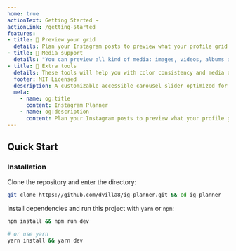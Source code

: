 ```yaml
---
home: true
actionText: Getting Started →
actionLink: /getting-started
features:
- title: 🧁 Preview your grid
  details: Plan your Instagram posts to preview what your profile grid will look like.
- title: 📱 Media support
  details: "You can preview all kind of media: images, videos, albums and reels."
- title: 📐 Extra tools
  details: These tools will help you with color consistency and media alignment.
  footer: MIT Licensed
  description: A customizable accessible carousel slider optimized for Vue.
  meta:
    - name: og:title
      content: Instagram Planner
    - name: og:description
      content: Plan your Instagram posts to preview what your profile grid will look like
---
```


## Quick Start

### Installation

Clone the repository and enter the directory:

```bash
git clone https://github.com/dvilla8/ig-planner.git && cd ig-planner
```

Install dependencies and run this project with `yarn` or `npm`:

```bash
npm install && npm run dev

# or use yarn
yarn install && yarn dev
```